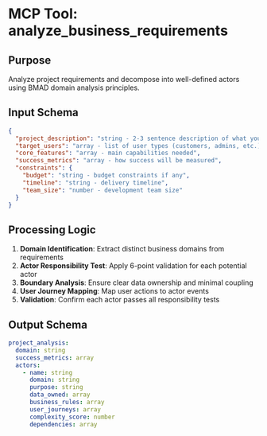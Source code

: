 # MCP Tool: analyze_business_requirements

## Purpose
Analyze project requirements and decompose into well-defined actors using BMAD domain analysis principles.

## Input Schema
```json
{
  "project_description": "string - 2-3 sentence description of what you're building",
  "target_users": "array - list of user types (customers, admins, etc.)",
  "core_features": "array - main capabilities needed",
  "success_metrics": "array - how success will be measured",
  "constraints": {
    "budget": "string - budget constraints if any",
    "timeline": "string - delivery timeline",
    "team_size": "number - development team size"
  }
}
```

## Processing Logic
1. **Domain Identification**: Extract distinct business domains from requirements
2. **Actor Responsibility Test**: Apply 6-point validation for each potential actor
3. **Boundary Analysis**: Ensure clear data ownership and minimal coupling
4. **User Journey Mapping**: Map user actions to actor events
5. **Validation**: Confirm each actor passes all responsibility tests

## Output Schema
```yaml
project_analysis:
  domain: string
  success_metrics: array
  actors:
    - name: string
      domain: string
      purpose: string
      data_owned: array
      business_rules: array
      user_journeys: array
      complexity_score: number
      dependencies: array
```